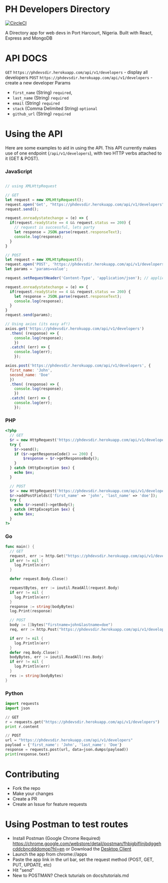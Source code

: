 # PH Developers Directory
[![CircleCI](https://circleci.com/gh/PHDevsConnect/phdevsdir/tree/master.svg?style=svg)](https://circleci.com/gh/PHDevsConnect/phdevsdir/tree/master)


A Directory app for web devs in Port Harcourt, Nigeria. Built with React, Express and MongoDB

# API DOCS

`GET` `https://phdevsdir.herokuapp.com/api/v1/developers` - display all developers
`POST` `https://phdevsdir.herokuapp.com/api/v1/developers` - create a new developer
Params

- `first_name` (String) `required`,
- `last_name` (String) `required`
- `email` (String) `required`
- `stack` (Comma Delimited String) `optional`
- `github_url` (String) `required`

# Using the API
Here are some examples to aid in using the API. This API currently makes use of one endpoint (`/api/v1/developers`), with two HTTP verbs attached to it (GET & POST).

### JavaScript
```js

// using XMLHttpRequest

// GET
let request = new XMLHttpRequest();
request.open('Get', "https://phdevsdir.herokuapp.com/api/v1/developers");
request.send();

request.onreadystatechange = (e) => {
  if(request.readyState == 4 && request.status == 200) {
    // request is successful, lets party
    let response = JSON.parse(request.responseText);
    console.log(response);
  }
}

// POST
let request = new XMLHttpRequest();
request.open('POST', 'https://phdevsdir.herokuapp.com/api/v1/developers');
let params = 'params=value';

request.setRequestHeader('Content-Type', 'application/json'); // application/x-www-form-urlencoded, etc

request.onreadystatechange = (e) => {
  if(request.readyState == 4 && request.status == 200) {
    let response = JSON.parse(request.responseText);
    console.log(response);
  }
}
request.send(params);

// Using axios (its easy af!)
axios.get('https://phdevsdir.herokuapp.com/api/v1/developers')
  .then( (response) => {
    console.log(response);
    })
  .catch( (err) => {
    console.log(err);
    });

axios.post('https://phdevsdir.herokuapp.com/api/v1/developers', {
  first_name: 'John',
  second_name: 'Doe'
  })
  .then( (response) => {
    console.log(response);
    })
  .catch( (err) => {
    console.log(err);
    });

```
### PHP
```php
<?php
  // GET
  $r = new HttpRequest('https://phdevsdir.herokuapp.com/api/v1/developers', HttpRequest::METH_GET);
  try {
    $r->send();
    if ($r->getResponseCode() == 200) {
        $response = $r->getResponseBody();
    }
  } catch (HttpException $ex) {
    echo $ex;
  }

  // POST
  $r = new HttpRequest('https://phdevsdir.herokuapp.com/api/v1/developers', HttpRequest::METH_POST);
  $r->addPostFields(['first_name' => 'john', 'last_name' => 'doe']);
  try {
    echo $r->send()->getBody();
  } catch (HttpException $ex) {
    echo $ex;
  }
?>
```
### Go
```go
func main() {
  // GET
  request, err := http.Get("https://phdevsdir.herokuapp.com/api/v1/developers")
  if err != nil {
    log.Println(err)
  }

  defer request.Body.Close()

  requestBytes, err := ioutil.ReadAll(request.Body)
  if err != nil {
    log.Println(err)
  }
  response := string(bodyBytes)
  log.Print(response)

  // POST
  body := []bytes("firstname=john&lastname=doe")
  req, err := http.Post("https://phdevsdir.herokuapp.com/api/v1/developers", "body/type", bytes.NewBuffer(body))

  if err != nil {
    log.Println(err)
  }
  defer req.Body.Close()
  bodyBytes, err := ioutil.ReadAll(res.Body)
  if err != nil {
    log.Println(err)
  }
  res := string(bodyBytes)
}
```
### Python
```python
import requests
import json

// GET
r = requests.get("https://phdevsdir.herokuapp.com/api/v1/developers")
print r.content

// POST
url = "https://phdevsdir.herokuapp.com/api/v1/developers"
payload = {'first_name': 'John', 'last_name': 'Doe'}
response = requests.post(url, data=json.dumps(payload))
print(response.text)
```

# Contributing
- Fork the repo
- Make your changes
- Create a PR
- Create an Issue for feature requests

# Using Postman to test routes
- Install Postman (Google Chrome Required) https://chrome.google.com/webstore/detail/postman/fhbjgbiflinjbdggehcddcbncdddomop?hl=en or Download the [Desktop Client](http://getpostman.com)
- Launch the app from chrome://apps
- Paste the app link in the url bar, set the request method (POST, GET, PUT, UPDATE, etc)
- Hit "send"
- New to POSTMAN? Check tuturials on docs/tutorials.md